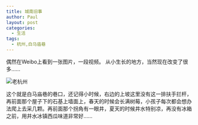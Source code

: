 ```yaml
---
title: 城南旧事
author: Paul
layout: post
categories:
  - 生活
tags:
  - 杭州,白马庙巷
---
```


偶然在Weibo上看到一张图片，一段视频。
从小生长的地方，当然现在改变了很多……

![老杭州](http://img.chztv.com/2017-0103/hangzhou_city.png)

这个就是白马庙巷的巷口，还记得小时候，右边的上坡这里没有这一排扶手拦杆，再前面那个屋子下的石基上墙面上，春天的时候会长满树莓，小孩子每次都会想办法爬上去采几颗。再前面那个拐角有一眼井，夏天的时候井水特别凉，再没有冰箱之前，用井水冰镇西瓜味道非常好……